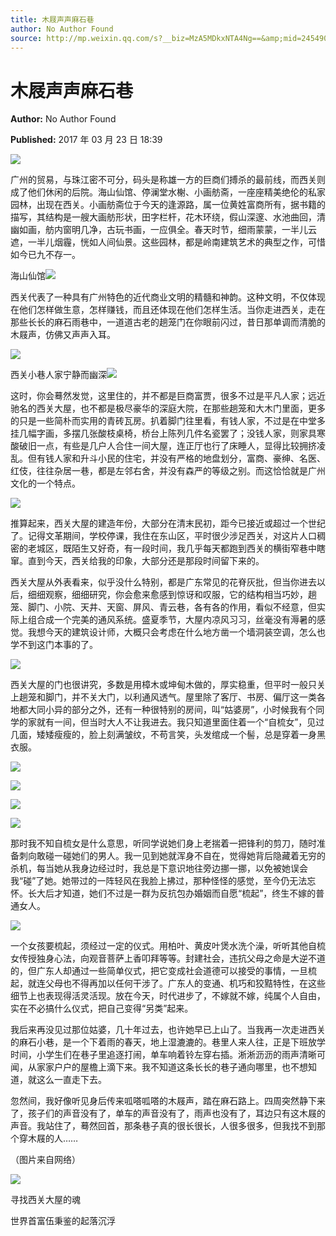 ```yaml
---
title: 木屐声声麻石巷
author: No Author Found
source: http://mp.weixin.qq.com/s?__biz=MzA5MDkxNTA4Ng==&amp;mid=2454905804&amp;idx=1&amp;sn=0396a3defd6f7a55fb50f73cb1250ae4&amp;chksm=87a22badb0d5a2bb9eab83125dca7cfb19cdfedb8cf573505efdee5c41c3af3808d7452b9cd9#rd
---
```


# 木屐声声麻石巷

**Author:** No Author Found

**Published:** 2017 年 03 月 23 日 18:39

![](http://mmbiz.qpic.cn/mmbiz_jpg/PJWG74pLsMY6VjSs8icl92DouG8adAGS0ibIkmicA6dYrXchQel1ic3LTtD572I9r9sbW2tOnBvpibgicAXRcdc4p5aA/0?wx_fmt=jpeg)

广州的贸易，与珠江密不可分，码头是称雄一方的巨商们搏杀的最前线，而西关则成了他们休闲的后院。海山仙馆、停澜堂水榭、小画舫斋，一座座精美绝伦的私家园林，出现在西关。小画舫斋位于今天的逢源路，属一位黄姓富商所有，据书籍的描写，其结构是一艘大画舫形状，田字栏杆，花木环绕，假山深邃、水池曲回，清幽如画，舫内窗明几净，古玩书画，一应俱全。春天时节，细雨蒙蒙，一半儿云遮，一半儿烟霾，恍如人间仙景。这些园林，都是岭南建筑艺术的典型之作，可惜如今已九不存一。

海山仙馆![](http://mmbiz.qpic.cn/mmbiz_jpg/PJWG74pLsMZQLmUYQG8Tb5yqN0jHm88KlFyoVzvyDQicQm2B84ibgjaRqIj6H29fH3ahsiaOlVk108shjnjibChL9w/0?wx_fmt=jpeg)

西关代表了一种具有广州特色的近代商业文明的精髓和神韵。这种文明，不仅体现在他们怎样做生意，怎样赚钱，而且还体现在他们怎样生活。当你走进西关，走在那些长长的麻石雨巷中，一道道古老的趟笼门在你眼前闪过，昔日那单调而清脆的木屐声，仿佛又声声入耳。

![](http://mmbiz.qpic.cn/mmbiz_jpg/PJWG74pLsMZQLmUYQG8Tb5yqN0jHm88K046GPUMyhbYO8durNfrWtTribnRU5eubygSzk7flkknFfJqTyDLFSfA/0?wx_fmt=jpeg)

西关小巷人家宁静而幽深![](http://mmbiz.qpic.cn/mmbiz_jpg/PJWG74pLsMZQLmUYQG8Tb5yqN0jHm88KTKTREaNghWy0PDRDSSrrkMfQ0oN251ia95zjj5994YHrwc1es3AkEIw/0?wx_fmt=jpeg)

这时，你会蓦然发觉，这里住的，并不都是巨商富贾，很多不过是平凡人家；远近驰名的西关大屋，也不都是极尽豪华的深庭大院，在那些趟笼和大木门里面，更多的只是一些简朴而实用的青砖瓦房。扒着脚门往里看，有钱人家，不过是在中堂多挂几幅字画，多摆几张酸枝桌椅，桥台上陈列几件名瓷罢了；没钱人家，则家具寒酸破旧一点，有些是几户人合住一间大屋，连正厅也行了床睡人，显得比较拥挤凌乱。但有钱人家和升斗小民的住宅，并没有严格的地盘划分，富商、豪绅、名医、红伎，往往杂居一巷，都是左邻右舍，并没有森严的等级之别。而这恰恰就是广州文化的一个特点。

![](http://mmbiz.qpic.cn/mmbiz_jpg/PJWG74pLsMZQLmUYQG8Tb5yqN0jHm88KHo4tySB0YnlERqUib9SRt97PpqKfVErYANzaDCOJRSNp8A4fJYmPD8w/0?wx_fmt=jpeg)

推算起来，西关大屋的建造年份，大部分在清末民初，距今已接近或超过一个世纪了。记得文革期间，学校停课，我住在东山区，平时很少涉足西关，对这片人口稠密的老城区，既陌生又好奇，有一段时间，我几乎每天都跑到西关的横街窄巷中瞎窜。直到今天，西关给我的印象，大部分还是那段时间留下来的。

西关大屋从外表看来，似乎没什么特别，都是广东常见的花脊灰批，但当你进去以后，细细观察，细细研究，你会愈来愈感到惊讶和叹服，它的结构相当巧妙，趟笼、脚门、小院、天井、天窗、屏风、青云巷，各有各的作用，看似不经意，但实际上组合成一个完美的通风系统。盛夏季节，大屋内凉风习习，丝毫没有溽暑的感觉。我想今天的建筑设计师，大概只会考虑在什么地方凿一个墙洞装空调，怎么也学不到这门本事的了。

![](http://mmbiz.qpic.cn/mmbiz_jpg/PJWG74pLsMZQLmUYQG8Tb5yqN0jHm88KwNKFFF8UvoTb7MuR0DJpnZe5uFNf9byMUlU8EBA5icWCic8gAcEdGD9Q/0?wx_fmt=jpeg)

西关大屋的门也很讲究，多数是用樟木或坤甸木做的，厚实稳重，但平时一般只关上趟笼和脚门，并不关大门，以利通风透气。屋里除了客厅、书房、偏厅这一类各地都大同小异的部分之外，还有一种很特别的房间，叫“姑婆房”，小时候我有个同学的家就有一间，但当时大人不让我进去。我只知道里面住着一个“自梳女”，见过几面，矮矮瘦瘦的，脸上刻满皱纹，不苟言笑，头发绾成一个髻，总是穿着一身黑衣服。

![](http://mmbiz.qpic.cn/mmbiz/p6Vlqvia1UicwutDySibyelGvCLgZbgURlkGaBibod9VFtXvItRABhpWiaQ2UwLkmkdiam8lpbqaKdJ9Gq5xVLla6h1w/0?wx_fmt=png)

![](http://mmbiz.qpic.cn/mmbiz/p6Vlqvia1UicwutDySibyelGvCLgZbgURlkeaFKiafsKE3PW3FoZBz3qZbPQUhmjjU0m7BA2JjpaqBHrgQCqaRA0iag/0?wx_fmt=png)

![](http://mmbiz.qpic.cn/mmbiz_jpg/PJWG74pLsMZQLmUYQG8Tb5yqN0jHm88KPtRnKIO7LfJ3Gm04hT6asZH5GDwPKrwvib9g0ED1oxyyyO15C5VNTicQ/0?wx_fmt=jpeg)

![](http://mmbiz.qpic.cn/mmbiz/p6Vlqvia1UicwutDySibyelGvCLgZbgURlksHcVF419Ok2CnMUKR3mBB8ibJPr3HN6H4oqiaZB7MHgpWUlmcpPDD9SA/0?wx_fmt=png)

那时我不知自梳女是什么意思，听同学说她们身上老揣着一把锋利的剪刀，随时准备刺向敢碰一碰她们的男人。我一见到她就浑身不自在，觉得她背后隐藏着无穷的杀机，每当她从我身边经过时，我总是下意识地往旁边挪一挪，以免被她误会我“碰”了她。她带过的一阵轻风在我脸上拂过，那种怪怪的感觉，至今仍无法忘怀。长大后才知道，她们不过是一群为反抗包办婚姻而自愿“梳起”，终生不嫁的普通女人。

![](http://mmbiz.qpic.cn/mmbiz_jpg/PJWG74pLsMZQLmUYQG8Tb5yqN0jHm88KnTHicm81YCibpmz3tl8zPnEnTo38wwwHEgEjrclX3ZTes3TZnCpOEkfQ/0?wx_fmt=jpeg)

一个女孩要梳起，须经过一定的仪式。用柏叶、黄皮叶煲水洗个澡，听听其他自梳女传授独身心法，向观音菩萨上香叩拜等等。封建社会，违抗父母之命是大逆不道的，但广东人却通过一些简单仪式，把它变成社会道德可以接受的事情，一旦梳起，就连父母也不得再加以任何干涉了。广东人的变通、机巧和狡黠特性，在这些细节上也表现得活灵活现。放在今天，时代进步了，不嫁就不嫁，纯属个人自由，实在不必搞什么仪式，把自己变得“另类”起来。

我后来再没见过那位姑婆，几十年过去，也许她早已上山了。当我再一次走进西关的麻石小巷，是一个下着雨的春天，地上湿漉漉的。巷里人来人往，正是下班放学时间，小学生们在巷子里追逐打闹，单车响着铃左穿右插。淅淅沥沥的雨声清晰可闻，从家家户户的屋檐上滴下来。我不知道这条长长的巷子通向哪里，也不想知道，就这么一直走下去。

忽然间，我好像听见身后传来呱嗒呱嗒的木屐声，踏在麻石路上。四周突然静下来了，孩子们的声音没有了，单车的声音没有了，雨声也没有了，耳边只有这木屐的声音。我站住了，蓦然回首，那条巷子真的很长很长，人很多很多，但我找不到那个穿木屐的人……

（图片来自网络）

![](http://mmbiz.qpic.cn/mmbiz_gif/PJWG74pLsMYf2b50xFTbTsibmjv5gNVOxZegUj8mrKtpuzCpBAYnQw9duHfIcNnUzicicnGUSv4EWPSTRAPvV9g3w/0?wx_fmt=gif)

寻找西关大屋的魂

世界首富伍秉鉴的起落沉浮
